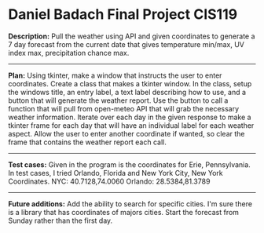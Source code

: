 # Daniel Badach Final Project CIS119

**Description:**
Pull the weather using API and given coordinates to generate a 7 day forecast from the current date
that gives temperature min/max, UV index max, precipitation chance max.
____

**Plan:** 
Using tkinter, make a window that instructs the user to enter coordinates. Create a class that makes a tkinter window.
In the class, setup the windows title, an entry label, a text label describing how to use, and a button that will generate 
the weather report. Use the button to call a function that will pull from open-meteo API that will grab the necessary weather information.
Iterate over each day in the given response to make a tkinter frame for each day that will have an individual label for each weather aspect.
Allow the user to enter another coordinate if wanted, so clear the frame that contains the weather report each call.
____
**Test cases:**
Given in the program is the coordinates for Erie, Pennsylvania.
In test cases, I tried Orlando, Florida and New York City, New York Coordinates.
NYC: 40.7128,74.0060
Orlando: 28.5384,81.3789
____
**Future additions:**
Add the ability to search for specific cities. I'm sure there is a library that has coordinates of majors cities.
Start the forecast from Sunday rather than the first day.

